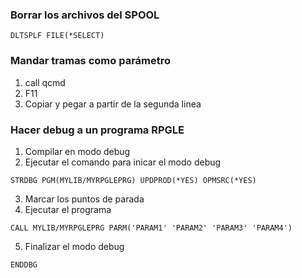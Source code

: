 ### Borrar los archivos del SPOOL

```
DLTSPLF FILE(*SELECT)
```

### Mandar tramas como parámetro

1. call qcmd
2. F11
3. Copiar y pegar a partir de la segunda linea

### Hacer debug a un programa RPGLE

1. Compilar en modo debug
2. Ejecutar el comando para inicar el modo debug

```cobol
STRDBG PGM(MYLIB/MYRPGLEPRG) UPDPROD(*YES) OPMSRC(*YES)
```

3. Marcar los puntos de parada
4. Ejecutar el programa

```cobol
CALL MYLIB/MYRPGLEPRG PARM('PARAM1' 'PARAM2' 'PARAM3' 'PARAM4')
```

5. Finalizar el modo debug

```cobol
ENDDBG
```
